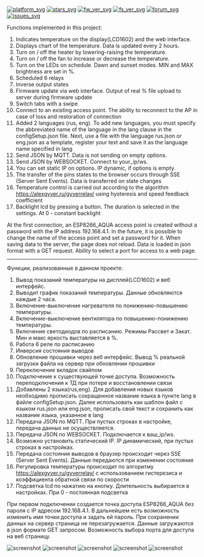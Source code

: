 [![platform_svg][]][platform_path] [![stars_svg][]][stars_path] [![fw_ver_svg][]][fw_ver_path] [![fs_ver_svg][]][fs_ver_path] [![forum_svg][]][forum_path] [![issues_svg][]][issues_path]

Functions implemented in this project:

1. Indicates temperature on the display(LCD1602) and the web interface.
2. Displays chart of the temperature. Data is updated every 2 hours.
3. Turn on / off the heater by lowering-raising the temperature.
4. Turn on / off the fan to increase or decrease the temperature.
5. Turn on the LEDs on schedule. Dawn and sunset modes. MIN and MAX brightness are set in %.
6. Scheduled 6 relays
7. Inverse output states
8. Firmware update via web interface. Output of real % file upload to server during firmware update
9. Switch tabs with a swipe
10. Connect to an existing access point. The ability to reconnect to the AP in case of loss and restoration of connection
11. Added 2 languages (rus, eng). To add new languages, you must specify the abbreviated name of the language in the lang clause in the configSetup.json file. Next, use a file with the language rus.json or eng.json as a template, register your text and save it as the language name specified in lang
12. Send JSON by MQTT. Data is not sending on empty options.
13. Send JSON by WEBSOCKET. Connect to your_ip/ws.
14. You can set static IP on options. IP dynamic, if options is empty.
15. The transfer of the pins states to the browser occurs through SSE (Server Sent Events). Data is transferred on state changes
16. Temperature control is carried out according to the algorithm https://alexgyver.ru/gyverrelay/ using hysteresis and speed feedback coefficient
17. Backlight lcd by pressing a button. The duration is selected in the settings. At 0 - constant backlight

At the first connection, an ESP8266_AQUA access point is created without a password with the IP address 192.168.4.1. In the future, it is possible to change the name of the access point and set a password for it. When saving data to the server, the page does not reload. Data is loaded in json format with a GET request. Ability to select a port for access to a web page.

*****************************************************************************************************************************************************************************
Функции, реализованные в данном проекте:

1. Вывод показаний температуры на дисплей(LCD1602) и веб интерфейс.
2. Выводит график показаний температуры. Данные обновляются каждые 2 часа.
3. Включение-выключение нагревателя по понижению-повышению температуры.
4. Включение-выключение вентилятора по повышению-понижению температуры.
5. Включение светодиодов по расписанию. Режимы Рассвет и Закат. Мин и макс яркость выставляется в %.
6. Работа 6 реле по расписанию
7. Инверсия состояния выводов
8. Обновление прошивки через веб интерфейс. Вывод % реальной загрузки файла на сервер при обновлении прошивки 
9. Переключение вкладок свайпом
10. Подключение к существующей точке доступа. Возможность переподключения к ТД при потере и восстановлении связи
11. Добавлены 2 языка(rus,eng). Для добавления новых языков необходимо прописать сокращенное название языка в пункте lang в файле configSetup.json. Далее использовать как шаблон файл с языком rus.json или eng.json, прописать свой текст и сохранить как название языка, указанное в lang
12. Передача JSON по MQTT. При пустых строках в настройке, передача данных не осуществляется.
13. Передача JSON по WEBSOCKET. Подключается к ваш_ip/ws.
14. Возможно установить статический IP. IP динамический, при пустых строках в настройках.
15. Передача состояния выводов в браузер происходит через SSE (Server Sent Events). Данные передаются при изменении состояния
16. Регулировка температуры происходит по алгоритму https://alexgyver.ru/gyverrelay/ с использованием гистерезиса и коэффициента обратной связи по скорости
17. Подсветка lcd по нажатию на кнопку. Длительность выбирается в настройках. При 0 - постоянная подсветка

При первом подключении создается точка доступа ESP8266_AQUA без пароля с IP адресом 192.168.4.1. В дальнейшем есть возможность изменить имя точки доступа и задать ей пароль. При сохранении данных на сервер страница не перезагружается. Данные загружаются в json формате GET запросом. Возможность выбора порта для доступа на веб страницу.
 
![screenshot](https://github.com/ildarmustafin/esp8266_aquarium/blob/main/photo/mini_1.JPG)
![screenshot](https://github.com/ildarmustafin/esp8266_aquarium/blob/main/photo/mini_2.JPG)
![screenshot](https://github.com/ildarmustafin/esp8266_aquarium/blob/main/photo/mini_3.JPG)
![screenshot](https://github.com/ildarmustafin/esp8266_aquarium/blob/main/photo/mini_4.JPG)
![screenshot](https://github.com/ildarmustafin/esp8266_aquarium/blob/main/photo/mini_5.JPG)

[platform_svg]:  https://img.shields.io/badge/platform-PlatformIO_IDE-red.svg
[platform_path]: https://platformio.org/platformio-ide
[fw_ver_svg]:    https://img.shields.io/badge/firmware_version-6.5.0_BETA-red.svg
[fw_ver_path]:   https://github.com/ildarmustafin/esp8266_aquarium/releases/latest
[fs_ver_svg]:    https://img.shields.io/badge/filesystem_version-4.1.0_BETA-blue.svg
[fs_ver_path]:   https://github.com/ildarmustafin/esp8266_aquarium/releases/latest
[forum_svg]:     https://img.shields.io/badge/forum-on_esp8266.ru-Lime.svg
[forum_path]:    https://esp8266.ru/forum/threads/akvarium-na-esp8266.4637
[stars_svg]:     https://img.shields.io/github/stars/ildarmustafin/esp8266_aquarium.svg
[stars_path]:    https://github.com/ildarmustafin/esp8266_aquarium/stargazers
[issues_svg]:    https://img.shields.io/github/issues/ildarmustafin/esp8266_aquarium.svg
[issues_path]:   https://github.com/ildarmustafin/esp8266_aquarium/issues/

